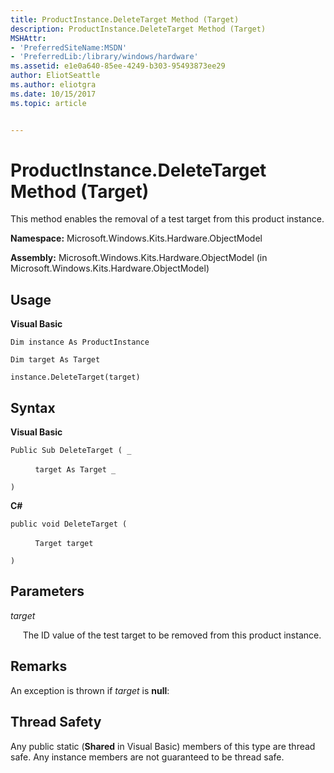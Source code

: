```yaml
---
title: ProductInstance.DeleteTarget Method (Target)
description: ProductInstance.DeleteTarget Method (Target)
MSHAttr:
- 'PreferredSiteName:MSDN'
- 'PreferredLib:/library/windows/hardware'
ms.assetid: e1e0a640-85ee-4249-b303-95493873ee29
author: EliotSeattle
ms.author: eliotgra
ms.date: 10/15/2017
ms.topic: article


---
```


# ProductInstance.DeleteTarget Method (Target)


This method enables the removal of a test target from this product instance.

**Namespace:** Microsoft.Windows.Kits.Hardware.ObjectModel

**Assembly:** Microsoft.Windows.Kits.Hardware.ObjectModel (in Microsoft.Windows.Kits.Hardware.ObjectModel)

## <span id="Usage"></span><span id="usage"></span><span id="USAGE"></span>Usage


**Visual Basic**

`Dim instance As ProductInstance`

`Dim target As Target`

`instance.DeleteTarget(target)`

## <span id="Syntax"></span><span id="syntax"></span><span id="SYNTAX"></span>Syntax


**Visual Basic**

`Public Sub DeleteTarget ( _`

          `target As Target _`

`)`

**C#**

`public void DeleteTarget (`

          `Target target`

`)`

## <span id="Parameters"></span><span id="parameters"></span><span id="PARAMETERS"></span>Parameters


*target*

     The ID value of the test target to be removed from this product instance.

## <span id="Remarks"></span><span id="remarks"></span><span id="REMARKS"></span>Remarks


An exception is thrown if *target* is **null**:

## <span id="Thread_Safety"></span><span id="thread_safety"></span><span id="THREAD_SAFETY"></span>Thread Safety


Any public static (**Shared** in Visual Basic) members of this type are thread safe. Any instance members are not guaranteed to be thread safe.

 

 







